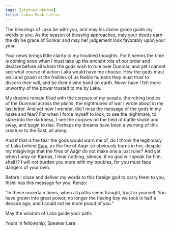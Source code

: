 ```yaml
---
tags: [status/unknown]
title: Lakan Monk Letter
---
```


The blessings of Laka be with you, and may his divine grace guide my words to you. As the season of blessing approaches, may your deeds earn the divine grace of Sonkar and may her judgement look favorably upon your year. 

Your news brings little clarity to my troubled thoughts. For it seems the time is coming soon when I must take up the ancient role of our order and declare before all whom the gods wish to rule over Dunmar, and yet I cannot see what course of action Laka would have me choose. How the gods must wail and gnash at the frailties of us feeble humans they must trust to discern their will, and be their divine hand on earth. Never have I felt more unworthy of the power trusted to me by Laka. 

My dreams remain filled with the corpses of my people, the rotting bodies of the Dunmari across the plains, the nightmares of war I wrote about in my last letter. And yet now I wonder, did I miss the message of the gods in my haste and fear? For when I force myself to look, to see the nightmare, to stare into the darkness, I see the corpses on the field of battle shake and sway, and begin to rise. Perhaps my dreams have been a warning of this creature to the East, all along.

And if that is the fear the gods would warn me of, do I throw the legitimacy of Laka behind [Sura](<../../../people/dunmari/sura.md>), as the fire of Aagir so obviously burns in her, despite my misgivings that the fires of Aagir do not make one a just ruler? And yet when I pray on Karnas, I hear nothing, silence: if no god will speak for him, shall I? I will not burden you more with my troubles, for you must face dangers of your own. 

Before I close and deliver my words to this foreign god to carry them to you, Rishii has this message for you, Kenzo: 

"In these uncertain times, when all paths seem fraught, trust in yourself. You have grown into great power, no longer the fleeing boy we took in half a decade ago, and I could not be more proud of you."

May the wisdom of Laka guide your path.

Yours in fellowship,
Speaker Lara
